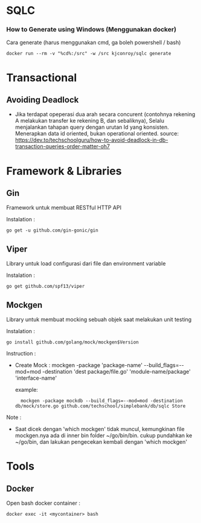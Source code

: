 # SQLC
### How to Generate using Windows (Menggunakan docker)
Cara generate (harus menggunakan cmd, ga boleh powershell / bash)

    docker run --rm -v "%cd%:/src" -w /src kjconroy/sqlc generate

# Transactional
## Avoiding Deadlock
- Jika terdapat opeperasi dua arah secara concurent (contohnya rekening A melakukan transfer ke rekening B, dan sebaliknya), Selalu menjalankan tahapan query dengan urutan Id yang konsisten.
Menerapkan data id oriented, bukan operational oriented.
source:
https://dev.to/techschoolguru/how-to-avoid-deadlock-in-db-transaction-queries-order-matter-oh7

# Framework & Libraries
## Gin
Framework untuk membuat RESTful HTTP API

Instalation :

    go get -u github.com/gin-gonic/gin

## Viper
Library untuk load configurasi dari file dan environment variable

Instalation :

    go get github.com/spf13/viper

## Mockgen
Library untuk membuat mocking sebuah objek saat melakukan unit testing

Instalation :

    go install github.com/golang/mock/mockgen$Version

Instruction :

- Create Mock : mockgen -package 'package-name' --build_flags=--mod=mod -destination 'dest package/file.go' 'module-name/package' 'interface-name'

    example:

        mockgen -package mockdb --build_flags=--mod=mod -destination db/mock/store.go github.com/techschool/simplebank/db/sqlc Store

Note :

- Saat dicek dengan 'which mockgen' tidak muncul, kemungkinan file mockgen.nya ada di inner bin folder ~/go/bin/bin.
cukup pundahkan ke ~/go/bin, dan lakukan pengecekan kembali dengan 'which mockgen'

# Tools
## Docker

Open bash docker container :

    docker exec -it <mycontainer> bash